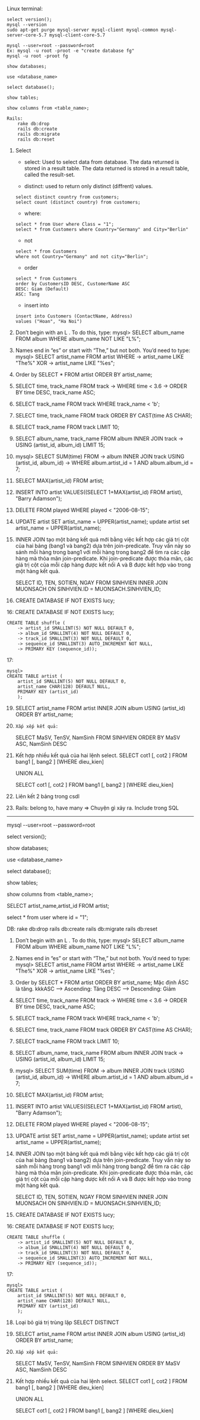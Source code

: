 Linux terminal:

```
select version();
mysql --version
sudo apt-get purge mysql-server mysql-client mysql-common mysql-server-core-5.7 mysql-client-core-5.7

mysql --user=root --password=root
Ex: mysql -u root -proot -e "create database fg"
mysql -u root -proot fg

show databases;

use <database_name>

select database();

show tables;

show columns from <table_name>;

Rails:
	rake db:drop
	rails db:create
	rails db:migrate
	rails db:reset
```

1. Select
	+ select: Used to select data from database.
	The data returned is stored in a result table.
	The data returned is stored in a result table, called the result-set.

	+ distinct: used to return only distinct (diffrent) values.
	```
	select distinct country from customers;
	select count (distinct country) from customers;
	```

	+ where:
	```
	select * from User where Class = "1";
	select * from Customers where Country="Germany" and City="Berlin"
	```

	+ not
	```
	select * from Customers
	where not Country="Germany" and not city="Berlin";
	```

	+ order
	```
	select * from Customers
	order by CustomersID DESC, CustomerName ASC
	DESC: Giam (Default)
	ASC: Tang
	```

	+ insert into
	```
	insert into Customers (ContactName, Address)
	values ("Hoan", "Ha Noi")
	```

1. Don’t begin with an L . To do this, type:
	mysql> SELECT album_name FROM album WHERE album_name NOT LIKE "L%";

2. Names end in “es” or start with “The,” but not both. You’d need to type:
	mysql> SELECT artist_name FROM artist WHERE
		-> artist_name LIKE "The%" XOR
		-> artist_name LIKE "%es";

3. Order by
	SELECT * FROM artist ORDER BY artist_name;

4.
	SELECT time, track_name FROM track
		-> WHERE time < 3.6
		-> ORDER BY time DESC, track_name ASC;

5.
	SELECT track_name FROM track WHERE track_name < 'b';

6.
	SELECT time, track_name FROM track ORDER BY CAST(time AS CHAR);

7.
	SELECT track_name FROM track LIMIT 10;

8.
	SELECT album_name, track_name FROM album INNER JOIN track
		-> USING (artist_id, album_id) LIMIT 15;

9.
	mysql> SELECT SUM(time) FROM
		-> album INNER JOIN track USING (artist_id, album_id)
		-> WHERE album.artist_id = 1 AND album.album_id = 7;

10.
	SELECT MAX(artist_id) FROM artist;

11.
	INSERT INTO artist
		VALUES((SELECT 1+MAX(artist_id) FROM artist), "Barry Adamson");

12.
	DELETE FROM played WHERE played < "2006-08-15";

13.
	UPDATE artist SET artist_name = UPPER(artist_name);
	update artist set artist_name = UPPER(artist_name);

14.	INNER JOIN tạo một bảng kết quả mới bằng việc kết hợp các giá trị cột của hai bảng (bang1 và bang2) dựa trên join-predicate. Truy vấn này so sánh mỗi hàng trong bang1 với mỗi hàng trong bang2 để tìm ra các cặp hàng mà thỏa mãn join-predicate. Khi join-predicate được thỏa mãn, các giá trị cột của mỗi cặp hàng được kết nối A và B được kết hợp vào trong một hàng kết quả.

	SELECT  ID, TEN, SOTIEN, NGAY
	     FROM SINHVIEN
	     INNER JOIN MUONSACH
	     ON SINHVIEN.ID = MUONSACH.SINHVIEN_ID;
15.
	CREATE DATABASE IF NOT EXISTS lucy;

16:
	CREATE DATABASE IF NOT EXISTS lucy;


	CREATE TABLE shuffle (
		-> artist_id SMALLINT(5) NOT NULL DEFAULT 0,
		-> album_id SMALLINT(4) NOT NULL DEFAULT 0,
		-> track_id SMALLINT(3) NOT NULL DEFAULT 0,
		-> sequence_id SMALLINT(3) AUTO_INCREMENT NOT NULL,
		-> PRIMARY KEY (sequence_id));



17:

	mysql>
	CREATE TABLE artist (
		artist_id SMALLINT(5) NOT NULL DEFAULT 0,
		artist_name CHAR(128) DEFAULT NULL,
		PRIMARY KEY (artist_id)
		);



19.
	SELECT artist_name FROM
	artist INNER JOIN album USING (artist_id)
	ORDER BY artist_name;

20. 	Xắp xếp kết quả:
	SELECT MaSV, TenSV, NamSinh
		FROM SINHVIEN
		ORDER BY MaSV ASC, NamSinh DESC

21.	Kết hợp nhiều kết quả của hai lệnh select.
	SELECT cot1 [, cot2 ]
	FROM bang1 [, bang2 ]
	[WHERE dieu_kien]

	UNION ALL

	SELECT cot1 [, cot2 ]
	FROM bang1 [, bang2 ]
	[WHERE dieu_kien]

22.	Liên kết 2 bảng trong csdl

23.	Rails: belong to, have many => Chuyện gì xảy ra.
	Include trong SQL






------------------------------------------------------------------------





mysql --user=root --password=root

select version();

show databases;

use <database_name>

select database();

show tables;

show columns from <table_name>;

SELECT artist_name,artist_id FROM artist;

select * from user where id = "1";

DB:
	rake db:drop
	rails db:create
	rails db:migrate
	rails db:reset

1. Don’t begin with an L . To do this, type:
	mysql> SELECT album_name FROM album WHERE album_name NOT LIKE "L%";

2. Names end in “es” or start with “The,” but not both. You’d need to type:
	mysql> SELECT artist_name FROM artist WHERE
		-> artist_name LIKE "The%" XOR
		-> artist_name LIKE "%es";

3. Order by
	SELECT * FROM artist ORDER BY artist_name;
	Mặc định ÁSC là tăng.
	kkkASC --> Ascending: Tăng
	DESC --> Descending: Giảm

4.
	SELECT time, track_name FROM track
		-> WHERE time < 3.6
		-> ORDER BY time DESC, track_name ASC;

5.
	SELECT track_name FROM track WHERE track_name < 'b';

6.
	SELECT time, track_name FROM track ORDER BY CAST(time AS CHAR);

7.
	SELECT track_name FROM track LIMIT 10;

8.
	SELECT album_name, track_name FROM album INNER JOIN track
		-> USING (artist_id, album_id) LIMIT 15;

9.
	mysql> SELECT SUM(time) FROM
		-> album INNER JOIN track USING (artist_id, album_id)
		-> WHERE album.artist_id = 1 AND album.album_id = 7;

10.
	SELECT MAX(artist_id) FROM artist;

11.
	INSERT INTO artist
		VALUES((SELECT 1+MAX(artist_id) FROM artist), "Barry Adamson");

12.
	DELETE FROM played WHERE played < "2006-08-15";

13.
	UPDATE artist SET artist_name = UPPER(artist_name);
	update artist set artist_name = UPPER(artist_name);

14.	INNER JOIN tạo một bảng kết quả mới bằng việc kết hợp các giá trị cột của hai bảng (bang1 và bang2) dựa trên join-predicate. Truy vấn này so sánh mỗi hàng trong bang1 với mỗi hàng trong bang2 để tìm ra các cặp hàng mà thỏa mãn join-predicate. Khi join-predicate được thỏa mãn, các giá trị cột của mỗi cặp hàng được kết nối A và B được kết hợp vào trong một hàng kết quả.

	SELECT  ID, TEN, SOTIEN, NGAY
	     FROM SINHVIEN
	     INNER JOIN MUONSACH
	     ON SINHVIEN.ID = MUONSACH.SINHVIEN_ID;
15.
	CREATE DATABASE IF NOT EXISTS lucy;

16:
	CREATE DATABASE IF NOT EXISTS lucy;

	CREATE TABLE shuffle (
		-> artist_id SMALLINT(5) NOT NULL DEFAULT 0,
		-> album_id SMALLINT(4) NOT NULL DEFAULT 0,
		-> track_id SMALLINT(3) NOT NULL DEFAULT 0,
		-> sequence_id SMALLINT(3) AUTO_INCREMENT NOT NULL,
		-> PRIMARY KEY (sequence_id));

17:

	mysql>
	CREATE TABLE artist (
		artist_id SMALLINT(5) NOT NULL DEFAULT 0,
		artist_name CHAR(128) DEFAULT NULL,
		PRIMARY KEY (artist_id)
		);

18.	Loại bỏ giá trị trùng lặp
	SELECT DISTINCT


19.
	SELECT artist_name FROM
	artist INNER JOIN album USING (artist_id)
	ORDER BY artist_name;

20. 	Xắp xếp kết quả:
	SELECT MaSV, TenSV, NamSinh
		FROM SINHVIEN
		ORDER BY MaSV ASC, NamSinh DESC

21.	Kết hợp nhiều kết quả của hai lệnh select.
	SELECT cot1 [, cot2 ]
	FROM bang1 [, bang2 ]
	[WHERE dieu_kien]

	UNION ALL

	SELECT cot1 [, cot2 ]
	FROM bang1 [, bang2 ]
	[WHERE dieu_kien]

